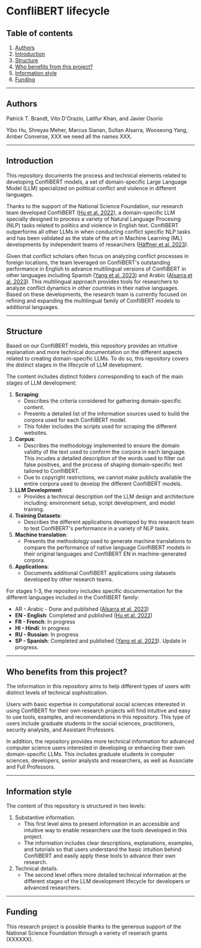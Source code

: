 # ConfliBERT lifecycle

## Table of contents
1. [Authors](#authors)
2. [Introduction](#introduction)
3. [Structure](#structure)
4. [Who benefits from this project?](#audience)
5. [Information style](#information)
6. [Funding](#funding)

---

## Authors <a name="authors"></a> 

Patrick T. Brandt, Vito D'Orazio, Latifur Khan, and Javier Osorio

Yibo Hu, Shreyas Meher, Marcus Sianan, Sultan Alsarra, Wooseong Yang, Amber Converse, XXX we need all the names XXX.


---

## Introduction <a name="introduction"></a>

This repository documents the process and technical elements related to developing ConfliBERT models, a set of domain-specific Large Language Model (LLM) specialized on political conflict and violence in different languages. 

Thanks to the support of the National Science Foundation, our research team developed ConfliBERT ([Hu et al. 2022](https://aclanthology.org/2022.naacl-main.400/)), a domain-specific LLM specially designed to process a variety of Natural Language Procesing (NLP) tasks related to politics and violence in English text. ConfliBERT outperforms all other LLMs in when conducting conflict specific NLP tasks and has been validated as the state of the art in Machine Learning (ML) developments by independent teams of researchers ([Häffner et al. 2023](https://www.cambridge.org/core/journals/political-analysis/article/introducing-an-interpretable-deep-learning-approach-to-domainspecific-dictionary-creation-a-use-case-for-conflict-prediction/BB6AD7222954A1779D97AB319621DC7E)).

Given that conflict scholars often focus on analyzing conflict processes in foreign locations, the team leveraged on ConfliBERT's outstanding performance in English to advance multilingual versions of ConfliBERT in other languages including Spanish ([Yang et al. 2023](https://ieeexplore.ieee.org/document/10409883)) and Arabic ([Alsarra et al. 2023](https://aclanthology.org/2023.ranlp-1.11/#:~:text=2023.-,ConfliBERT%2DArabic%3A%20A%20Pre%2Dtrained%20Arabic%20Language%20Model%20for,%E2%80%93108%2C%20Varna%2C%20Bulgaria.)). This multilingual approach provides tools for researchers to analyze conflict dynamics in other countries in their native languages. Based on these developments, the research team is currently focused on refining and expanding the multilingual family of ConfliBERT models to additional languages.

---

## Structure <a name="structure"></a>

Based on our ConfliBERT models, this repository provides an intuitive explanation and more technical documentation on the different aspects related to creating domain-specific LLMs. To do so, this repository covers the distinct stages in the lifecycle of LLM development.

The content includes distinct folders corresponding to each of the main stages of LLM development:

1. **Scraping**:
   * Describes the criteria considered for gathering domain-specific content.
   * Presents a detailed list of the information sources used to build the corpora used for each ConfliBERT model.
   * This folder includes the scripts used for scraping the different websites.
2. **Corpus**:
   * Describes the methodology implemented to ensure the domain validity of the text used to conform the corpora in each language. This incudes a detailed description of the words used to filter out false positives, and the process of shaping domain-specific text tailored to ConfliBERT.
   * Due to copyright restrictions, we cannot make publicly available the entire corpora used to develop the different ConfliBERT models.
3. **LLM Development**:
   * Provides a technical description onf the LLM design and architecture including: environment setup, script development, and model training.
4. **Training Datasets**:
   * Describes the different applications developed by this research team to test ConfliBERT's performance in a variety of NLP tasks.
5. **Machine translation**:
   * Presents the methodology used to generate machine translations to compare the performance of native language ConfliBERT models in their original languages and ConfliBERT EN in machine-generated corpora. 
6. **Applications**:
   * Documents additional ConfliBERT applications using datasets developed by other research teams.

For stages 1-3, the repository includes specific docummentation for the different languages included in the ConfliBERT family:

* AR - Arabic - Done and published ([Alsarra et al. 2023](https://aclanthology.org/2023.ranlp-1.11/#:~:text=2023.-,ConfliBERT%2DArabic%3A%20A%20Pre%2Dtrained%20Arabic%20Language%20Model%20for,%E2%80%93108%2C%20Varna%2C%20Bulgaria.))
* **EN - English**: Completed and published ([Hu et al. 2022](https://aclanthology.org/2022.naacl-main.400/))
* **FR - French**: In progress
* **HI - Hindi**: In progress
* **RU - Russian**: In progress
* **SP - Spanish**: Completed and published ([Yang et al. 2023](https://ieeexplore.ieee.org/document/10409883)). Update in progress.

---

## Who benefits from this project? <a name="audience"></a>

The information in this repository aims to help different types of users with distinct levels of technical sophistication. 

Users with basic expertise in computational social sciences interested in using ConflBERT for their own research projects will find intuitive and easy to use tools, examples, and recomendations in this repository. This type of users include graduate students in the social sciences, practitoners, security analysits, and Assistant Professors. 

In addition, the repository provides more technical information for advanced computer science users interested in developing or enhancing their own domain-specific LLMs. This includes graduate students in computer sciences, developers, senior analysts and researchers, as well as Associate and Full Professors.



---

## Information style <a name="information"></a>

The content of this repository is structured in two levels:

1. Substantive information.
   * This first level aims to present information in an accessible and intuitive way to enable researchers use the tools developed in this project.
   * The information includes clear descriptions, explanations, examples, and tutorials so that users understand the basic intuition behind ConfliBERT and easily apply  these tools to advance their own research.  
2. Technical details.
   * The second level offers more detailed technical information at the different stages of the LLM development lifecycle for developers or advanced researchers.

---

## Funding  <a name="funding"></a>

This research project is possible thanks to the generous support of the National Science Foundation through a variety of reserach grants (XXXXXX).


